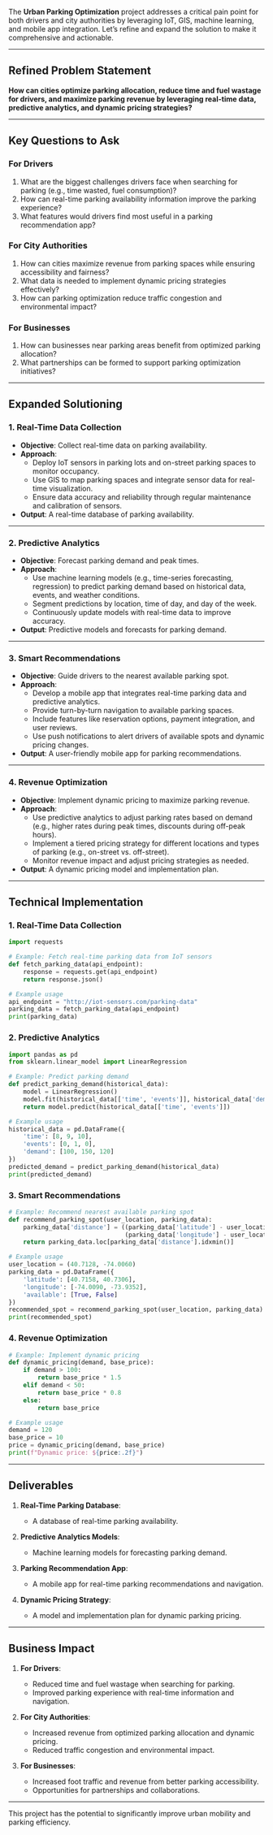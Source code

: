 The **Urban Parking Optimization** project addresses a critical pain point for both drivers and city authorities by leveraging IoT, GIS, machine learning, and mobile app integration. Let’s refine and expand the solution to make it comprehensive and actionable.

---

## **Refined Problem Statement**

**How can cities optimize parking allocation, reduce time and fuel wastage for drivers, and maximize parking revenue by leveraging real-time data, predictive analytics, and dynamic pricing strategies?**

---

## **Key Questions to Ask**

### **For Drivers**
1. What are the biggest challenges drivers face when searching for parking (e.g., time wasted, fuel consumption)?
2. How can real-time parking availability information improve the parking experience?
3. What features would drivers find most useful in a parking recommendation app?

### **For City Authorities**
1. How can cities maximize revenue from parking spaces while ensuring accessibility and fairness?
2. What data is needed to implement dynamic pricing strategies effectively?
3. How can parking optimization reduce traffic congestion and environmental impact?

### **For Businesses**
1. How can businesses near parking areas benefit from optimized parking allocation?
2. What partnerships can be formed to support parking optimization initiatives?

---

## **Expanded Solutioning**

### **1. Real-Time Data Collection**
   - **Objective**: Collect real-time data on parking availability.
   - **Approach**:
     - Deploy IoT sensors in parking lots and on-street parking spaces to monitor occupancy.
     - Use GIS to map parking spaces and integrate sensor data for real-time visualization.
     - Ensure data accuracy and reliability through regular maintenance and calibration of sensors.
   - **Output**: A real-time database of parking availability.

---

### **2. Predictive Analytics**
   - **Objective**: Forecast parking demand and peak times.
   - **Approach**:
     - Use machine learning models (e.g., time-series forecasting, regression) to predict parking demand based on historical data, events, and weather conditions.
     - Segment predictions by location, time of day, and day of the week.
     - Continuously update models with real-time data to improve accuracy.
   - **Output**: Predictive models and forecasts for parking demand.

---

### **3. Smart Recommendations**
   - **Objective**: Guide drivers to the nearest available parking spot.
   - **Approach**:
     - Develop a mobile app that integrates real-time parking data and predictive analytics.
     - Provide turn-by-turn navigation to available parking spaces.
     - Include features like reservation options, payment integration, and user reviews.
     - Use push notifications to alert drivers of available spots and dynamic pricing changes.
   - **Output**: A user-friendly mobile app for parking recommendations.

---

### **4. Revenue Optimization**
   - **Objective**: Implement dynamic pricing to maximize parking revenue.
   - **Approach**:
     - Use predictive analytics to adjust parking rates based on demand (e.g., higher rates during peak times, discounts during off-peak hours).
     - Implement a tiered pricing strategy for different locations and types of parking (e.g., on-street vs. off-street).
     - Monitor revenue impact and adjust pricing strategies as needed.
   - **Output**: A dynamic pricing model and implementation plan.

---

## **Technical Implementation**

### **1. Real-Time Data Collection**
```python
import requests

# Example: Fetch real-time parking data from IoT sensors
def fetch_parking_data(api_endpoint):
    response = requests.get(api_endpoint)
    return response.json()

# Example usage
api_endpoint = "http://iot-sensors.com/parking-data"
parking_data = fetch_parking_data(api_endpoint)
print(parking_data)
```

### **2. Predictive Analytics**
```python
import pandas as pd
from sklearn.linear_model import LinearRegression

# Example: Predict parking demand
def predict_parking_demand(historical_data):
    model = LinearRegression()
    model.fit(historical_data[['time', 'events']], historical_data['demand'])
    return model.predict(historical_data[['time', 'events']])

# Example usage
historical_data = pd.DataFrame({
    'time': [8, 9, 10],
    'events': [0, 1, 0],
    'demand': [100, 150, 120]
})
predicted_demand = predict_parking_demand(historical_data)
print(predicted_demand)
```

### **3. Smart Recommendations**
```python
# Example: Recommend nearest available parking spot
def recommend_parking_spot(user_location, parking_data):
    parking_data['distance'] = ((parking_data['latitude'] - user_location[0])**2 + 
                                (parking_data['longitude'] - user_location[1])**2)**0.5
    return parking_data.loc[parking_data['distance'].idxmin()]

# Example usage
user_location = (40.7128, -74.0060)
parking_data = pd.DataFrame({
    'latitude': [40.7158, 40.7306],
    'longitude': [-74.0090, -73.9352],
    'available': [True, False]
})
recommended_spot = recommend_parking_spot(user_location, parking_data)
print(recommended_spot)
```

### **4. Revenue Optimization**
```python
# Example: Implement dynamic pricing
def dynamic_pricing(demand, base_price):
    if demand > 100:
        return base_price * 1.5
    elif demand < 50:
        return base_price * 0.8
    else:
        return base_price

# Example usage
demand = 120
base_price = 10
price = dynamic_pricing(demand, base_price)
print(f"Dynamic price: ${price:.2f}")
```

---

## **Deliverables**

1. **Real-Time Parking Database**:
   - A database of real-time parking availability.

2. **Predictive Analytics Models**:
   - Machine learning models for forecasting parking demand.

3. **Parking Recommendation App**:
   - A mobile app for real-time parking recommendations and navigation.

4. **Dynamic Pricing Strategy**:
   - A model and implementation plan for dynamic parking pricing.

---

## **Business Impact**

1. **For Drivers**:
   - Reduced time and fuel wastage when searching for parking.
   - Improved parking experience with real-time information and navigation.

2. **For City Authorities**:
   - Increased revenue from optimized parking allocation and dynamic pricing.
   - Reduced traffic congestion and environmental impact.

3. **For Businesses**:
   - Increased foot traffic and revenue from better parking accessibility.
   - Opportunities for partnerships and collaborations.

---

This project has the potential to significantly improve urban mobility and parking efficiency.
